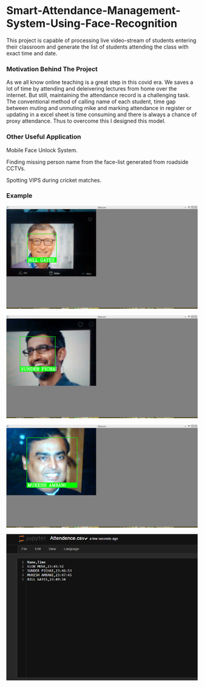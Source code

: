 # Smart-Attendance-Management-System-Using-Face-Recognition
<p>This project is capable of processing live video-stream of students entering their classroom and generate the list of students attending the class with exact time and date.</p>
  
<h3>Motivation Behind The Project</h3>
<p>As we all know online teaching is a great step in this covid era. We saves a lot of time by attending and deleivering lectures from home over the internet. But still, 
maintaining the attendance record is a challenging task. The conventional method of calling name of each student, time gap between muting and unmuting mike and marking attendance in register or updating in a excel sheet is time consuming and there is always a chance of proxy attendance. Thus to overcome this I designed this model.</p>

<h3>Other Useful Application</h3>
<p>Mobile Face Unlock System. </p>
<p>Finding missing person name from the face-list generated from roadside CCTVs.</p>
<p>Spotting VIPS during cricket matches.</p>

<h3>Example</h3>

![demo](assests/Demo_1.PNG)

![demo](assests/Demo_2.PNG)

![demo](assests/Demo_3.PNG)

![demo](assests/Demo_4.PNG)
